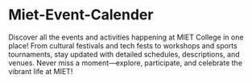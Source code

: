 # Miet-Event-Calender
Discover all the events and activities happening at MIET College in one place! From cultural festivals and tech fests to workshops and sports tournaments, stay updated with detailed schedules, descriptions, and venues. Never miss a moment—explore, participate, and celebrate the vibrant life at MIET!

